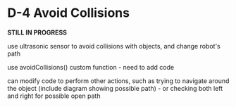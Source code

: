 # D-4 Avoid Collisions

**STILL IN PROGRESS**

use ultrasonic sensor to avoid collisions with objects, and change robot's path

use avoidCollisions\(\) custom function - need to add code

can modify code to perform other actions, such as trying to navigate around the object \(include diagram showing possible path\) - or checking both left and right for possible open path

